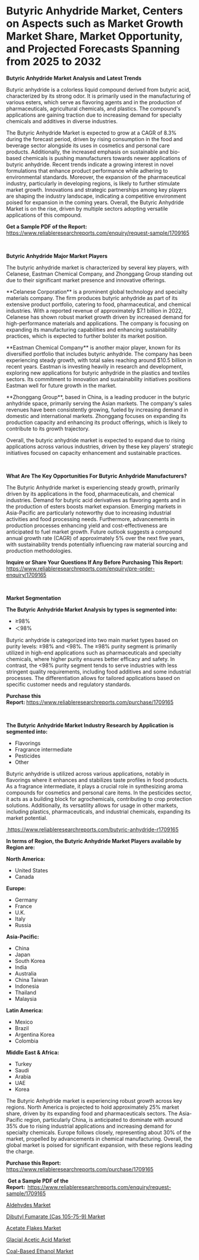 <p><h1>Butyric Anhydride Market, Centers on Aspects such as Market Growth Market Share, Market Opportunity, and Projected Forecasts Spanning from 2025 to 2032</h1></p><p><strong>Butyric Anhydride Market Analysis and Latest Trends</strong></p>
<p><p>Butyric anhydride is a colorless liquid compound derived from butyric acid, characterized by its strong odor. It is primarily used in the manufacturing of various esters, which serve as flavoring agents and in the production of pharmaceuticals, agricultural chemicals, and plastics. The compound's applications are gaining traction due to increasing demand for specialty chemicals and additives in diverse industries.</p><p>The Butyric Anhydride Market is expected to grow at a CAGR of 8.3% during the forecast period, driven by rising consumption in the food and beverage sector alongside its uses in cosmetics and personal care products. Additionally, the increased emphasis on sustainable and bio-based chemicals is pushing manufacturers towards newer applications of butyric anhydride. Recent trends indicate a growing interest in novel formulations that enhance product performance while adhering to environmental standards. Moreover, the expansion of the pharmaceutical industry, particularly in developing regions, is likely to further stimulate market growth. Innovations and strategic partnerships among key players are shaping the industry landscape, indicating a competitive environment poised for expansion in the coming years. Overall, the Butyric Anhydride Market is on the rise, driven by multiple sectors adopting versatile applications of this compound.</p></p>
<p><strong>Get a Sample PDF of the Report:&nbsp;</strong> <a href="https://www.reliableresearchreports.com/enquiry/request-sample/1709165?utm_campaign=10&utm_medium=2&utm_source=Github&utm_content=ia&utm_term=10012025&utm_id=butyric-anhydride">https://www.reliableresearchreports.com/enquiry/request-sample/1709165</a></p>
<p>&nbsp;</p>
<p><strong>Butyric Anhydride Major Market Players</strong></p>
<p><p>The butyric anhydride market is characterized by several key players, with Celanese, Eastman Chemical Company, and Zhonggang Group standing out due to their significant market presence and innovative offerings.</p><p>**Celanese Corporation** is a prominent global technology and specialty materials company. The firm produces butyric anhydride as part of its extensive product portfolio, catering to food, pharmaceutical, and chemical industries. With a reported revenue of approximately $7.1 billion in 2022, Celanese has shown robust market growth driven by increased demand for high-performance materials and applications. The company is focusing on expanding its manufacturing capabilities and enhancing sustainability practices, which is expected to further bolster its market position.</p><p>**Eastman Chemical Company** is another major player, known for its diversified portfolio that includes butyric anhydride. The company has been experiencing steady growth, with total sales reaching around $10.5 billion in recent years. Eastman is investing heavily in research and development, exploring new applications for butyric anhydride in the plastics and textiles sectors. Its commitment to innovation and sustainability initiatives positions Eastman well for future growth in the market.</p><p>**Zhonggang Group**, based in China, is a leading producer in the butyric anhydride space, primarily serving the Asian markets. The company's sales revenues have been consistently growing, fueled by increasing demand in domestic and international markets. Zhonggang focuses on expanding its production capacity and enhancing its product offerings, which is likely to contribute to its growth trajectory.</p><p>Overall, the butyric anhydride market is expected to expand due to rising applications across various industries, driven by these key players' strategic initiatives focused on capacity enhancement and sustainable practices.</p></p>
<p>&nbsp;</p>
<p><strong>What Are The Key Opportunities For Butyric Anhydride Manufacturers?</strong></p>
<p><p>The Butyric Anhydride market is experiencing steady growth, primarily driven by its applications in the food, pharmaceuticals, and chemical industries. Demand for butyric acid derivatives as flavoring agents and in the production of esters boosts market expansion. Emerging markets in Asia-Pacific are particularly noteworthy due to increasing industrial activities and food processing needs. Furthermore, advancements in production processes enhancing yield and cost-effectiveness are anticipated to fuel market growth. Future outlook suggests a compound annual growth rate (CAGR) of approximately 5% over the next five years, with sustainability trends potentially influencing raw material sourcing and production methodologies.</p></p>
<p><strong>Inquire or Share Your Questions If Any Before Purchasing This Report:</strong> <a href="https://www.reliableresearchreports.com/enquiry/pre-order-enquiry/1709165?utm_campaign=10&utm_medium=2&utm_source=Github&utm_content=ia&utm_term=10012025&utm_id=butyric-anhydride">https://www.reliableresearchreports.com/enquiry/pre-order-enquiry/1709165</a></p>
<p>&nbsp;</p>
<p><strong>Market Segmentation</strong></p>
<p><strong>The Butyric Anhydride Market Analysis by types is segmented into:</strong></p>
<p><ul><li>≥98%</li><li>＜98%</li></ul></p>
<p><p>Butyric anhydride is categorized into two main market types based on purity levels: ≥98% and <98%. The ≥98% purity segment is primarily utilized in high-end applications such as pharmaceuticals and specialty chemicals, where higher purity ensures better efficacy and safety. In contrast, the <98% purity segment tends to serve industries with less stringent quality requirements, including food additives and some industrial processes. The differentiation allows for tailored applications based on specific customer needs and regulatory standards.</p></p>
<p><strong>Purchase this Report:&nbsp;</strong><a href="https://www.reliableresearchreports.com/purchase/1709165?utm_campaign=10&utm_medium=2&utm_source=Github&utm_content=ia&utm_term=10012025&utm_id=butyric-anhydride">https://www.reliableresearchreports.com/purchase/1709165</a></p>
<p>&nbsp;</p>
<p><strong>The Butyric Anhydride Market Industry Research by Application is segmented into:</strong></p>
<p><ul><li>Flavorings</li><li>Fragrance intermediate</li><li>Pesticides</li><li>Other</li></ul></p>
<p><p>Butyric anhydride is utilized across various applications, notably in flavorings where it enhances and stabilizes taste profiles in food products. As a fragrance intermediate, it plays a crucial role in synthesizing aroma compounds for cosmetics and personal care items. In the pesticides sector, it acts as a building block for agrochemicals, contributing to crop protection solutions. Additionally, its versatility allows for usage in other markets, including plastics, pharmaceuticals, and industrial chemicals, expanding its market potential.</p></p>
<p><a href="https://www.reliableresearchreports.com/butyric-anhydride-r1709165?utm_campaign=10&utm_medium=2&utm_source=Github&utm_content=ia&utm_term=10012025&utm_id=butyric-anhydride">&nbsp;https://www.reliableresearchreports.com/butyric-anhydride-r1709165</a></p>
<p><strong>In terms of Region, the Butyric Anhydride Market Players available by Region are:</strong></p>
<p>
    <p> <strong> North America: </strong>
        <ul>
            <li>United States</li>
            <li>Canada</li>
        </ul>
        </p> 
    <p> <strong> Europe: </strong>
        <ul>
            <li>Germany</li>
            <li>France</li>
            <li>U.K.</li>
            <li>Italy</li>
            <li>Russia</li>
        </ul>
        </p> 
    <p> <strong> Asia-Pacific: </strong>
        <ul>
            <li>China</li>
            <li>Japan</li>
            <li>South Korea</li>
            <li>India</li>
            <li>Australia</li>
            <li>China Taiwan</li>
            <li>Indonesia</li>
            <li>Thailand</li>
            <li>Malaysia</li>
        </ul>
        </p> 
    <p> <strong> Latin America: </strong>
        <ul>
            <li>Mexico</li>
            <li>Brazil</li>
            <li>Argentina Korea</li>
            <li>Colombia</li>
        </ul>
        </p> 
    <p> <strong> Middle East & Africa: </strong>
        <ul>
            <li>Turkey</li>
            <li>Saudi</li>
            <li>Arabia</li>
            <li>UAE</li>
            <li>Korea</li>
        </ul>
    </p>
    </p>
<p><p>The Butyric Anhydride market is experiencing robust growth across key regions. North America is projected to hold approximately 25% market share, driven by its expanding food and pharmaceuticals sectors. The Asia-Pacific region, particularly China, is anticipated to dominate with around 35% due to rising industrial applications and increasing demand for specialty chemicals. Europe follows closely, representing about 30% of the market, propelled by advancements in chemical manufacturing. Overall, the global market is poised for significant expansion, with these regions leading the charge.</p></p>
<p><strong>Purchase this Report: </strong><a href="https://www.reliableresearchreports.com/purchase/1709165?utm_campaign=10&utm_medium=2&utm_source=Github&utm_content=ia&utm_term=10012025&utm_id=butyric-anhydride">https://www.reliableresearchreports.com/purchase/1709165</a></p>
<p>&nbsp;<strong>Get a Sample PDF of the Report:&nbsp;&nbsp;</strong><a href="https://www.reliableresearchreports.com/enquiry/request-sample/1709165?utm_campaign=10&utm_medium=2&utm_source=Github&utm_content=ia&utm_term=10012025&utm_id=butyric-anhydride">https://www.reliableresearchreports.com/enquiry/request-sample/1709165</a></p>
<p><strong></strong></p>
<p><p><a href="https://github.com/ygfu6u/Market-Research-Report-List-1/blob/main/aldehydes-market.md?utm_campaign=10&utm_medium=2&utm_source=Github&utm_content=ia&utm_term=10012025&utm_id=butyric-anhydride">Aldehydes Market</a></p><p><a href="https://github.com/leopardmicheal7019/Market-Research-Report-List-1/blob/main/dibutyl-fumarate-cas-105-75-9-market.md?utm_campaign=10&utm_medium=2&utm_source=Github&utm_content=ia&utm_term=10012025&utm_id=butyric-anhydride">Dibutyl Fumarate (Cas 105-75-9) Market</a></p><p><a href="https://github.com/millionkaryn68/Market-Research-Report-List-1/blob/main/acetate-flakes-market.md?utm_campaign=10&utm_medium=2&utm_source=Github&utm_content=ia&utm_term=10012025&utm_id=butyric-anhydride">Acetate Flakes Market</a></p><p><a href="https://github.com/JubayerMia832/Market-Research-Report-List-1/blob/main/glacial-acetic-acid-market.md?utm_campaign=10&utm_medium=2&utm_source=Github&utm_content=ia&utm_term=10012025&utm_id=butyric-anhydride">Glacial Acetic Acid Market</a></p><p><a href="https://github.com/domoniqueluoma76/Market-Research-Report-List-1/blob/main/coal-based-ethanol-market.md?utm_campaign=10&utm_medium=2&utm_source=Github&utm_content=ia&utm_term=10012025&utm_id=butyric-anhydride">Coal-Based Ethanol Market</a></p></p>